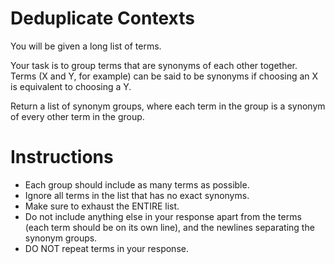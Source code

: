 # Deduplicate Contexts

You will be given a long list of terms.

Your task is to group terms that are synonyms of each other together. Terms (X and Y, for example) can be said to be synonyms if choosing an X is equivalent to choosing a Y.

Return a list of synonym groups, where each term in the group is a synonym of every other term in the group. 

# Instructions

- Each group should include as many terms as possible. 
- Ignore all terms in the list that has no exact synonyms.
- Make sure to exhaust the ENTIRE list.
- Do not include anything else in your response apart from the terms (each term should be on its own line), and the newlines separating the synonym groups.
- DO NOT repeat terms in your response.